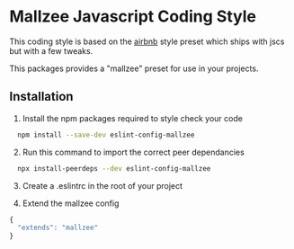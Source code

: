 # Mallzee Javascript Coding Style

This coding style is based on the [airbnb](https://github.com/airbnb/javascript) style preset which ships with jscs but with a few tweaks.

This packages provides a "mallzee" preset for use in your projects.

## Installation

1. Install the npm packages required to style check your code
```bash
  npm install --save-dev eslint-config-mallzee
```

2. Run this command to import the correct peer dependancies
```bash
  npx install-peerdeps --dev eslint-config-mallzee
```

3. Create a .eslintrc in the root of your project

4. Extend the mallzee config

```javascript
{
  "extends": "mallzee"
}
```